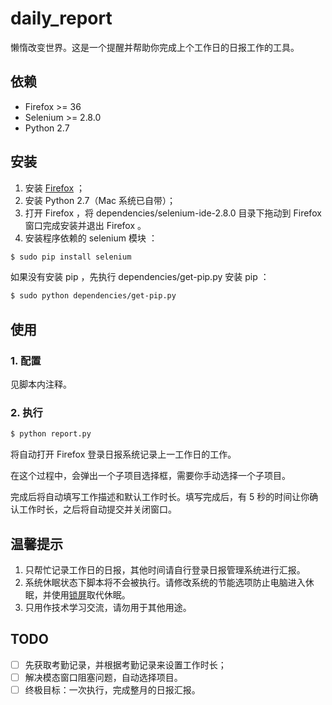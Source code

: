 daily_report
===

懒惰改变世界。这是一个提醒并帮助你完成上个工作日的日报工作的工具。

## 依赖 ##

* Firefox >= 36
* Selenium >= 2.8.0
* Python 2.7

## 安装 ##

1. 安装 [Firefox](http://www.firefox.com.cn/download/) ；
2. 安装 Python 2.7（Mac 系统已自带）；
3. 打开 Firefox ，将 dependencies/selenium-ide-2.8.0 目录下拖动到 Firefox 窗口完成安装并退出 Firefox 。
4. 安装程序依赖的 selenium 模块 ：

``` sh
$ sudo pip install selenium
```

如果没有安装 pip ，先执行 dependencies/get-pip.py 安装 pip ：

``` sh
$ sudo python dependencies/get-pip.py
```

## 使用 ##

### 1. 配置 ###

见脚本内注释。

### 2. 执行 ###

``` python
$ python report.py
```

将自动打开 Firefox 登录日报系统记录上一工作日的工作。

在这个过程中，会弹出一个子项目选择框，需要你手动选择一个子项目。

完成后将自动填写工作描述和默认工作时长。填写完成后，有 5 秒的时间让你确认工作时长，之后将自动提交并关闭窗口。

## 温馨提示 ##

1. 只帮忙记录工作日的日报，其他时间请自行登录日报管理系统进行汇报。
2. 系统休眠状态下脚本将不会被执行。请修改系统的节能选项防止电脑进入休眠，并使用[锁屏](http://www.macx.cn/thread-2087596-1-1.html)取代休眠。
3. 只用作技术学习交流，请勿用于其他用途。

## TODO ##

* [ ] 先获取考勤记录，并根据考勤记录来设置工作时长；
* [ ] 解决模态窗口阻塞问题，自动选择项目。
* [ ] 终极目标：一次执行，完成整月的日报汇报。
